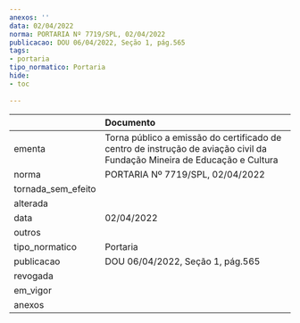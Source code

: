```yaml
---
anexos: ''
data: 02/04/2022
norma: PORTARIA Nº 7719/SPL, 02/04/2022
publicacao: DOU 06/04/2022, Seção 1, pág.565
tags:
- portaria
tipo_normatico: Portaria
hide: 
- toc 
 
---
```


|                    | Documento                                                                                                                |
|:-------------------|:-------------------------------------------------------------------------------------------------------------------------|
| ementa             | Torna público a emissão do certificado de centro de instrução de aviação civil da Fundação Mineira de Educação e Cultura |
| norma              | PORTARIA Nº 7719/SPL, 02/04/2022                                                                                         |
| tornada_sem_efeito |                                                                                                                          |
| alterada           |                                                                                                                          |
| data               | 02/04/2022                                                                                                               |
| outros             |                                                                                                                          |
| tipo_normatico     | Portaria                                                                                                                 |
| publicacao         | DOU 06/04/2022, Seção 1, pág.565                                                                                         |
| revogada           |                                                                                                                          |
| em_vigor           |                                                                                                                          |
| anexos             |                                                                                                                          |